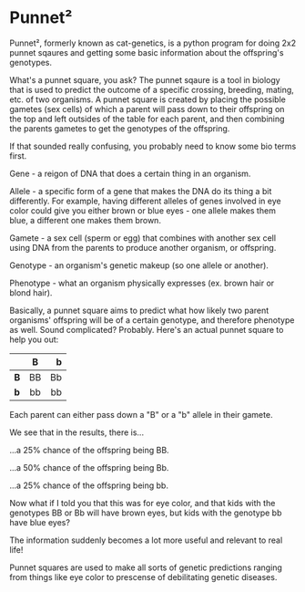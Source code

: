 # Punnet²
Punnet², formerly known as cat-genetics, is a python program for doing 2x2 punnet sqaures and getting some basic information about the offspring's genotypes.

What's a punnet square, you ask?
The punnet sqaure is a tool in biology that is used to predict the outcome of a specific crossing, breeding, mating, etc. of two organisms.
A punnet square is created by placing the possible gametes (sex cells) of which a parent will pass down to their offspring on the top and left outsides of the table for each parent, and then combining the parents gametes to get the genotypes of the offspring.

If that sounded really confusing, you probably need to know some bio terms first.

Gene - a reigon of DNA that does a certain thing in an organism.

Allele - a specific form of a gene that makes the DNA do its thing a bit differently. For example, having different alleles of genes involved in eye color could give you either brown or blue eyes - one allele makes them blue, a different one makes them brown.

Gamete - a sex cell (sperm or egg) that combines with another sex cell using DNA from the parents to produce another organism, or offspring.

Genotype - an organism's genetic makeup (so one allele or another).

Phenotype - what an organism physically expresses (ex. brown hair or blond hair).

Basically, a punnet square aims to predict what how likely two parent organisms' offspring will be of a certain genotype, and therefore phenotype as well. Sound complicated? Probably. Here's an actual punnet square to help you out:

|      | **B**    | **b**   |
| ---- |:----:| ----:|
| **B**   | BB | Bb |
| **b**   | bb  | bb |

Each parent can either pass down a "B" or a "b" allele in their gamete.

We see that in the results, there is...

...a 25% chance of the offspring being BB.

...a 50% chance of the offspring being Bb.

...a 25% chance of the offspring being bb.

Now what if I told you that this was for eye color, and that kids with the genotypes BB or Bb will have brown eyes, but kids with the genotype bb have blue eyes?

The information suddenly becomes a lot more useful and relevant to real life!

Punnet squares are used to make all sorts of genetic predictions ranging from things like eye color to prescense of debilitating genetic diseases.
